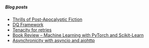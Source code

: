 <!--

### Hi there 👋

-->
##### Blog posts

<!--START_SECTION:posts-->
* [Thrills of Post-Apocalyptic Fiction](https:&#x2F;&#x2F;vishsubramanian.me&#x2F;thrills-of-post-apocalyptic-fiction&#x2F;?utm_source&#x3D;rss&amp;utm_medium&#x3D;rss&amp;utm_campaign&#x3D;thrills-of-post-apocalyptic-fiction)
* [DQ Framework](https:&#x2F;&#x2F;vishsubramanian.me&#x2F;dq-framework&#x2F;?utm_source&#x3D;rss&amp;utm_medium&#x3D;rss&amp;utm_campaign&#x3D;dq-framework)
* [Tenacity for retries](https:&#x2F;&#x2F;vishsubramanian.me&#x2F;tenacity&#x2F;?utm_source&#x3D;rss&amp;utm_medium&#x3D;rss&amp;utm_campaign&#x3D;tenacity)
* [Book Review – Machine Learning with PyTorch and Scikit-Learn](https:&#x2F;&#x2F;vishsubramanian.me&#x2F;book-review-machine-learning-with-pytorch-and-scikit-learn&#x2F;?utm_source&#x3D;rss&amp;utm_medium&#x3D;rss&amp;utm_campaign&#x3D;book-review-machine-learning-with-pytorch-and-scikit-learn)
* [Asynchronicity with asyncio and aiohttp](https:&#x2F;&#x2F;vishsubramanian.me&#x2F;async&#x2F;?utm_source&#x3D;rss&amp;utm_medium&#x3D;rss&amp;utm_campaign&#x3D;async)
<!--END_SECTION:posts-->

<!--
**vishwanath79/vishwanath79** is a ✨ _special_ ✨ repository because its `README.md` (this file) appears on your GitHub profile.

Here are some ideas to get you started:

- 🔭 I’m currently working on ...
- 🌱 I’m currently learning ...
- 👯 I’m looking to collaborate on ...
- 🤔 I’m looking for help with ...
- 💬 Ask me about ...
- 📫 How to reach me: ...
- 😄 Pronouns: ...
- ⚡ Fun fact: ...
-->
